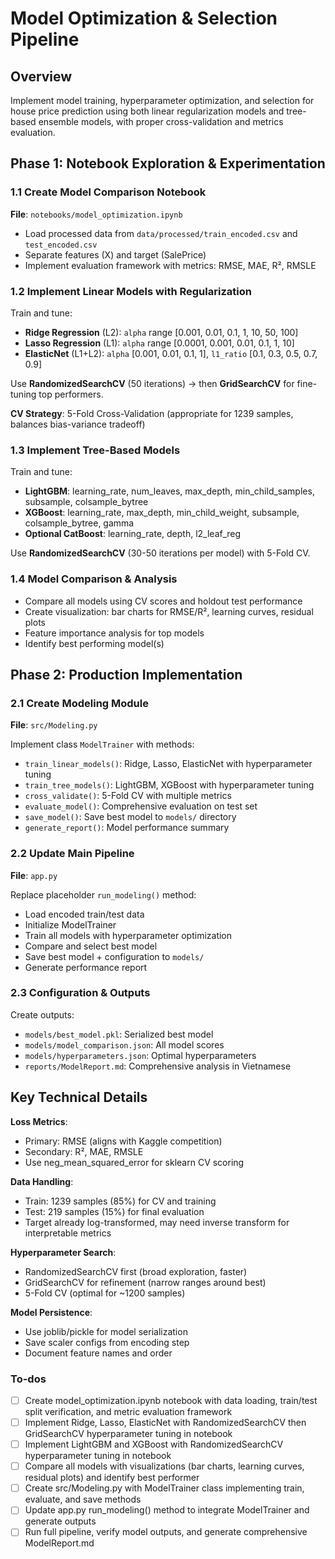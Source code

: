 <!-- b665b829-2b80-4fda-8416-d8daa07e540b d2abab20-f730-40c4-8a24-6f89f1050011 -->
# Model Optimization & Selection Pipeline

## Overview

Implement model training, hyperparameter optimization, and selection for house price prediction using both linear regularization models and tree-based ensemble models, with proper cross-validation and metrics evaluation.

## Phase 1: Notebook Exploration & Experimentation

### 1.1 Create Model Comparison Notebook

**File**: `notebooks/model_optimization.ipynb`

- Load processed data from `data/processed/train_encoded.csv` and `test_encoded.csv`
- Separate features (X) and target (SalePrice)
- Implement evaluation framework with metrics: RMSE, MAE, R², RMSLE

### 1.2 Implement Linear Models with Regularization

Train and tune:

- **Ridge Regression** (L2): `alpha` range [0.001, 0.01, 0.1, 1, 10, 50, 100]
- **Lasso Regression** (L1): `alpha` range [0.0001, 0.001, 0.01, 0.1, 1, 10]
- **ElasticNet** (L1+L2): `alpha` [0.001, 0.01, 0.1, 1], `l1_ratio` [0.1, 0.3, 0.5, 0.7, 0.9]

Use **RandomizedSearchCV** (50 iterations) → then **GridSearchCV** for fine-tuning top performers.

**CV Strategy**: 5-Fold Cross-Validation (appropriate for 1239 samples, balances bias-variance tradeoff)

### 1.3 Implement Tree-Based Models

Train and tune:

- **LightGBM**: learning_rate, num_leaves, max_depth, min_child_samples, subsample, colsample_bytree
- **XGBoost**: learning_rate, max_depth, min_child_weight, subsample, colsample_bytree, gamma
- **Optional CatBoost**: learning_rate, depth, l2_leaf_reg

Use **RandomizedSearchCV** (30-50 iterations per model) with 5-Fold CV.

### 1.4 Model Comparison & Analysis

- Compare all models using CV scores and holdout test performance
- Create visualization: bar charts for RMSE/R², learning curves, residual plots
- Feature importance analysis for top models
- Identify best performing model(s)

## Phase 2: Production Implementation

### 2.1 Create Modeling Module

**File**: `src/Modeling.py`

Implement class `ModelTrainer` with methods:

- `train_linear_models()`: Ridge, Lasso, ElasticNet with hyperparameter tuning
- `train_tree_models()`: LightGBM, XGBoost with hyperparameter tuning
- `cross_validate()`: 5-Fold CV with multiple metrics
- `evaluate_model()`: Comprehensive evaluation on test set
- `save_model()`: Save best model to `models/` directory
- `generate_report()`: Model performance summary

### 2.2 Update Main Pipeline

**File**: `app.py`

Replace placeholder `run_modeling()` method:

- Load encoded train/test data
- Initialize ModelTrainer
- Train all models with hyperparameter optimization
- Compare and select best model
- Save best model + configuration to `models/`
- Generate performance report

### 2.3 Configuration & Outputs

Create outputs:

- `models/best_model.pkl`: Serialized best model
- `models/model_comparison.json`: All model scores
- `models/hyperparameters.json`: Optimal hyperparameters
- `reports/ModelReport.md`: Comprehensive analysis in Vietnamese

## Key Technical Details

**Loss Metrics**:

- Primary: RMSE (aligns with Kaggle competition)
- Secondary: R², MAE, RMSLE
- Use neg_mean_squared_error for sklearn CV scoring

**Data Handling**:

- Train: 1239 samples (85%) for CV and training
- Test: 219 samples (15%) for final evaluation
- Target already log-transformed, may need inverse transform for interpretable metrics

**Hyperparameter Search**:

- RandomizedSearchCV first (broad exploration, faster)
- GridSearchCV for refinement (narrow ranges around best)
- 5-Fold CV (optimal for ~1200 samples)

**Model Persistence**:

- Use joblib/pickle for model serialization
- Save scaler configs from encoding step
- Document feature names and order

### To-dos

- [ ] Create model_optimization.ipynb notebook with data loading, train/test split verification, and metric evaluation framework
- [ ] Implement Ridge, Lasso, ElasticNet with RandomizedSearchCV then GridSearchCV hyperparameter tuning in notebook
- [ ] Implement LightGBM and XGBoost with RandomizedSearchCV hyperparameter tuning in notebook
- [ ] Compare all models with visualizations (bar charts, learning curves, residual plots) and identify best performer
- [ ] Create src/Modeling.py with ModelTrainer class implementing train, evaluate, and save methods
- [ ] Update app.py run_modeling() method to integrate ModelTrainer and generate outputs
- [ ] Run full pipeline, verify model outputs, and generate comprehensive ModelReport.md